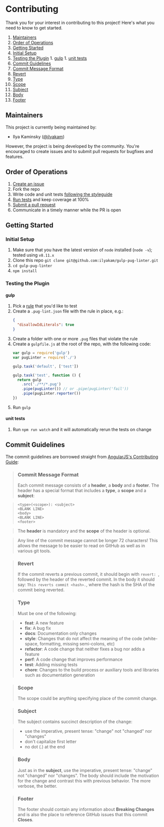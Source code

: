 # Contributing

Thank you for your interest in contributing to this project! Here's what you need to know to get started.

1. [Maintainers](#maintainers)
1. [Order of Operations](#order-of-operations)
1. [Getting Started](#getting-started)
  1. [Initial Setup](#initial-setup)
  1. [Testing the Plugin](#testing-the-plugin)
    1. [gulp](#gulp)
    1. [unit tests](#unit-tests)
1. [Commit Guidelines](#commit-guidelines)
  1. [Commit Message Format](#commit-message-format)
  1. [Revert](#revert)
  1. [Type](#type)
  1. [Scope](#scope)
  1. [Subject](#subject)
  1. [Body](#body)
  1. [Footer](#footer)

## Maintainers

This project is currently being maintained by:

* Ilya Kaminsky ([@ilyakam](https://github.com/ilyakam/))

However, the project is being developed by the community. You're encouraged to create issues and to submit pull requests for bugfixes and features.

## Order of Operations

1. [Create an issue](https://github.com/ilyakam/gulp-pug-linter/issues/new)
1. Fork the repo
1. Write code and unit tests [following the styleguide](http://standardjs.com/)
1. [Run tests](#unit-tests) and keep coverage at 100%
1. [Submit a pull request](https://github.com/ilyakam/gulp-pug-linter/compare)
1. Communicate in a timely manner while the PR is open

## Getting Started

### Initial Setup

1. Make sure that you have the latest version of `node` installed (`node -v`); tested using `v8.11.x`
1. Clone this repo `git clone git@github.com:ilyakam/gulp-pug-linter.git`
1. `cd gulp-pug-linter`
1. `npm install`

### Testing the Plugin

#### gulp

1. Pick a [rule](https://github.com/pugjs/pug-lint/blob/master/docs/rules.md) that you'd like to test
1. Create a `.pug-lint.json` file with the rule in place, e.g.:
   ```json
   {
     "disallowIdLiterals": true
   }
   ```
1. Create a folder with one or more `.pug` files that violate the rule
1. Create a `gulpfile.js` at the root of the repo, with the following code:
    ```js
    var gulp = require('gulp')
    var pugLinter = require('./')

    gulp.task('default', ['test'])

    gulp.task('test', function () {
      return gulp
        .src('./**/*.pug')
        .pipe(pugLinter()) // or .pipe(pugLinter('fail'))
        .pipe(pugLinter.reporter())
    })
    ```
1. Run `gulp`

#### unit tests

1. Run `npm run watch` and it will automatically rerun the tests on change

## Commit Guidelines

The commit guidelines are borrowed straight from [AngularJS's Contributing Guide](https://github.com/angular/angular.js/blob/master/CONTRIBUTING.md#-git-commit-guidelines):

> ### Commit Message Format
> Each commit message consists of a **header**, a **body** and a **footer**.  The header has a special
> format that includes a **type**, a **scope** and a **subject**:

> ```
> <type>(<scope>): <subject>
> <BLANK LINE>
> <body>
> <BLANK LINE>
> <footer>
> ```

> The **header** is mandatory and the **scope** of the header is optional.

> Any line of the commit message cannot be longer 72 characters! This allows the message to be easier to read on GitHub as well as in various git tools.

> ### Revert
> If the commit reverts a previous commit, it should begin with `revert: `, followed by the header of the reverted commit. In the body it should say: `This reverts commit <hash>.`, where the hash is the SHA of the commit being reverted.

> ### Type
> Must be one of the following:

> * **feat**: A new feature
> * **fix**: A bug fix
> * **docs**: Documentation only changes
> * **style**: Changes that do not affect the meaning of the code (white-space, formatting, missing semi-colons, etc)
> * **refactor**: A code change that neither fixes a bug nor adds a feature
> * **perf**: A code change that improves performance
> * **test**: Adding missing tests
> * **chore**: Changes to the build process or auxiliary tools and libraries such as documentation generation

> ### Scope
> The scope could be anything specifying place of the commit change.

> ### Subject
> The subject contains succinct description of the change:

> * use the imperative, present tense: "change" not "changed" nor "changes"
> * don't capitalize first letter
> * no dot (.) at the end

> ### Body
> Just as in the **subject**, use the imperative, present tense: "change" not "changed" nor "changes". The body should include the motivation for the change and contrast this with previous behavior. The more verbose, the better.

> ### Footer
> The footer should contain any information about **Breaking Changes** and is also the place to reference GitHub issues that this commit **Closes**.
